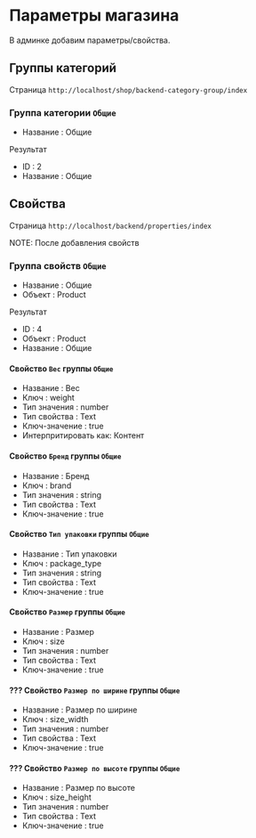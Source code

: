 # Параметры магазина

В админке добавим параметры/свойства.

## Группы категорий

Страница `http://localhost/shop/backend-category-group/index`

### Группа категории `Общие`
* Название : Общие

Результат
* ID : 2
* Название : Общие


## Свойства 

Страница `http://localhost/backend/properties/index`

NOTE: После добавления свойств 

### Группа свойств `Общие`

* Название : Общие
* Объект : Product

Результат
* ID : 4
* Объект : Product
* Название : Общие

#### Свойство `Вес` группы `Общие`

* Название : Вес
* Ключ : weight
* Тип значения : number
* Тип свойства : Text
* Ключ-значение : true
* Интерпритировать как: Контент

#### Свойство `Бренд` группы `Общие`

* Название : Бренд
* Ключ : brand
* Тип значения : string
* Тип свойства : Text
* Ключ-значение : true

#### Свойство `Тип упаковки` группы `Общие`

* Название : Тип упаковки
* Ключ : package_type
* Тип значения : string
* Тип свойства : Text
* Ключ-значение : true

#### Свойство `Размер` группы `Общие`

* Название : Размер
* Ключ : size
* Тип значения : number
* Тип свойства : Text
* Ключ-значение : true

#### ??? Свойство `Размер по ширине` группы `Общие`

* Название : Размер по ширине
* Ключ : size_width
* Тип значения : number
* Тип свойства : Text
* Ключ-значение : true

#### ??? Свойство `Размер по высоте` группы `Общие`

* Название : Размер по высоте
* Ключ : size_height
* Тип значения : number
* Тип свойства : Text
* Ключ-значение : true


